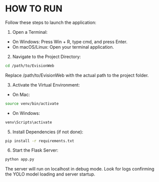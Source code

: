 # HOW TO RUN
Follow these steps to launch the application:

1. Open a Terminal:
- On Windows: Press Win + R, type cmd, and press Enter.
- On macOS/Linux: Open your terminal application.


2. Navigate to the Project Directory:
```bash
cd /path/to/EvisionWeb
```
Replace /path/to/EvisionWeb with the actual path to the project folder.


3. Activate the Virtual Environment:
- On Mac:
```bash
source venv/bin/activate
```
- On Windows:
```bash
venv\Scripts\activate
```

5. Install Dependencies (if not done):
```bash
pip install -r requirements.txt
```

6. Start the Flask Server:
```bash
python app.py
```

The server will run on localhost in debug mode.
Look for logs confirming the YOLO model loading and server startup.

